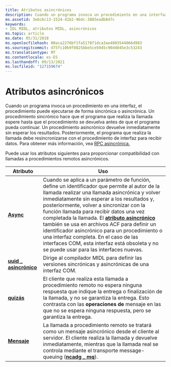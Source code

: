 ```yaml
---
title: Atributos asincrónicos
description: Cuando un programa invoca un procedimiento en una interfaz, el procedimiento puede ejecutarse de forma sincrónica o asincrónica.
ms.assetid: 3e6c6c13-1524-41b2-96dc-3885eadb847c
keywords:
- IDL MIDL, atributos MIDL, asincrónicos
ms.topic: article
ms.date: 05/31/2018
ms.openlocfilehash: 00aca2276bf1fa5178f1dca3ae4803544066d983
ms.sourcegitcommit: d75fc10b9f0825bbe5ce5045c90d4045e3c53243
ms.translationtype: MT
ms.contentlocale: es-ES
ms.lasthandoff: 09/13/2021
ms.locfileid: "127159674"
---
```

# <a name="asynchronous-attributes"></a>Atributos asincrónicos

Cuando un programa invoca un procedimiento en una interfaz, el procedimiento puede ejecutarse de forma sincrónica o asincrónica. Un procedimiento sincrónico hace que el programa que realiza la llamada espere hasta que el procedimiento se devuelva antes de que el programa pueda continuar. Un procedimiento asincrónico devuelve inmediatamente sin esperar los resultados. Posteriormente, el programa que realiza la llamada debe resincronizarse con el procedimiento de interfaz para recibir datos. Para obtener más información, vea [RPC asincrónica.](/windows/desktop/Rpc/asynchronous-rpc)

Puede usar los atributos siguientes para proporcionar compatibilidad con llamadas a procedimientos remotos asincrónicos.



| Atributo                         | Uso                                                                                                                                                                                                                                                                                                                                                                                                                                                                                   |
|-----------------------------------|-----------------------------------------------------------------------------------------------------------------------------------------------------------------------------------------------------------------------------------------------------------------------------------------------------------------------------------------------------------------------------------------------------------------------------------------------------------------------------------------|
| [**Async**](async.md)            | Cuando se aplica a un parámetro de función, define un identificador que permite al autor de la llamada realizar una llamada asincrónica y volver inmediatamente sin esperar a los resultados y, posteriormente, volver a sincronizar con la función llamada para recibir datos una vez completada la llamada. El [**atributo asincrónico**](async.md) también se usa en archivos ACF para definir un identificador asincrónico para un procedimiento o una interfaz completa. En el caso de las interfaces COM, esta interfaz está obsoleta y no se puede usar para las interfaces nuevas. |
| [**uuid \_ asincrónico**](async-uuid.md) | Dirige al compilador MIDL para definir las versiones sincrónicas y asincrónicas de una interfaz COM.                                                                                                                                                                                                                                                                                                                                                                                      |
| [**quizás**](maybe.md)            | El cliente que realiza esta llamada a procedimiento remoto no espera ninguna respuesta que indique la entrega o finalización de la llamada, y no se garantiza la entrega. Esto contrasta con las **operaciones de** mensaje en las que no se espera ninguna respuesta, pero se garantiza la entrega.                                                                                                                                                                                                                    |
| [**Mensaje**](message.md)        | La llamada a procedimiento remoto se tratará como un mensaje asincrónico desde el cliente al servidor. El cliente realiza la llamada y devuelve inmediatamente, mientras que la llamada real se controla mediante el transporte message-queuing ([**ncadg \_ mq**](ncadg-mq.md)).                                                                                                                                                                                                                              |



 

 

 